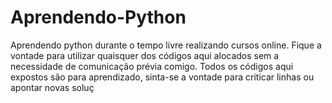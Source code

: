 # Aprendendo-Python
Aprendendo python durante o tempo livre realizando cursos online.
Fique a vontade para utilizar quaisquer dos códigos aqui alocados sem a necessidade de comunicação prévia comigo.
Todos os códigos aqui expostos são para aprendizado, sinta-se a vontade para criticar linhas ou apontar novas soluç

